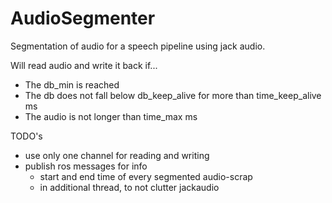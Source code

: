 # AudioSegmenter
Segmentation of audio for a speech pipeline using jack audio. 

Will read audio and write it back if...
   - The db_min is reached
   - The db does not fall below db_keep_alive for more than time_keep_alive ms
   - The audio is not longer than time_max ms

TODO's
   - use only one channel for reading and writing
   - publish ros messages for info
      - start and end time of every segmented audio-scrap
      - in additional thread, to not clutter jackaudio